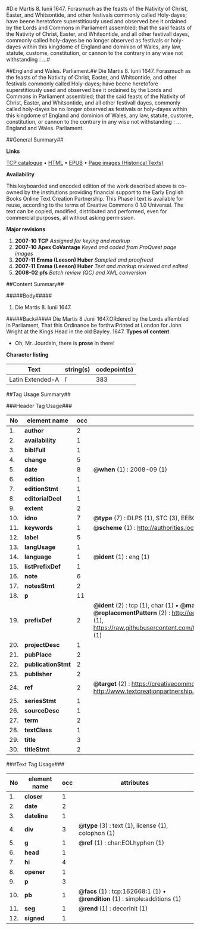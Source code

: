 #Die Martis 8. Iunii 1647. Forasmuch as the feasts of the Nativity of Christ, Easter, and Whitsontide, and other festivals commonly called Holy-dayes; have beene heretofore superstitiously used and observed bee it ordained by the Lords and Commons in Parliament assembled; that the said feasts of the Nativity of Christ, Easter, and Whitsontide, and all other festivall dayes, commonly called holy-dayes be no longer observed as festivals or holy-dayes within this kingdome of England and dominion of Wales, any law, statute, custome, constitution, or cannon to the contrary in any wise not withstanding : ...#

##England and Wales. Parliament.##
Die Martis 8. Iunii 1647. Forasmuch as the feasts of the Nativity of Christ, Easter, and Whitsontide, and other festivals commonly called Holy-dayes; have beene heretofore superstitiously used and observed bee it ordained by the Lords and Commons in Parliament assembled; that the said feasts of the Nativity of Christ, Easter, and Whitsontide, and all other festivall dayes, commonly called holy-dayes be no longer observed as festivals or holy-dayes within this kingdome of England and dominion of Wales, any law, statute, custome, constitution, or cannon to the contrary in any wise not withstanding : ...
England and Wales. Parliament.

##General Summary##

**Links**

[TCP catalogue](http://www.ota.ox.ac.uk/tcp/)  • 
[HTML](http://tei.it.ox.ac.uk/tcp/Texts-HTML/free/A82/A82780.html)  • 
[EPUB](http://tei.it.ox.ac.uk/tcp/Texts-EPUB/free/A82/A82780.epub) • 
[Page images (Historical Texts)](https://data.historicaltexts.jisc.ac.uk/view?pubId=eebo-99869245e&pageId=eebo-99869245e-162668-1)

**Availability**

This keyboarded and encoded edition of the
	       work described above is co-owned by the institutions
	       providing financial support to the Early English Books
	       Online Text Creation Partnership. This Phase I text is
	       available for reuse, according to the terms of Creative
	       Commons 0 1.0 Universal. The text can be copied,
	       modified, distributed and performed, even for
	       commercial purposes, all without asking permission.

**Major revisions**

1. __2007-10__ __TCP__ *Assigned for keying and markup*
1. __2007-10__ __Apex CoVantage__ *Keyed and coded from ProQuest page images*
1. __2007-11__ __Emma (Leeson) Huber__ *Sampled and proofread*
1. __2007-11__ __Emma (Leeson) Huber__ *Text and markup reviewed and edited*
1. __2008-02__ __pfs__ *Batch review (QC) and XML conversion*

##Content Summary##

#####Body#####

1. Die Martis 8. Iunii 1647.

#####Back#####
Die Martis 8 Junii 1647.ORdered by the Lords aſſembled in Parliament, That this Ordinance be forthwiPrinted at London for John Wright at the Kings Head in the old Bayley. 1647.
**Types of content**

  * Oh, Mr. Jourdain, there is **prose** in there!

**Character listing**


|Text|string(s)|codepoint(s)|
|---|---|---|
|Latin Extended-A|ſ|383|

##Tag Usage Summary##

###Header Tag Usage###

|No|element name|occ|attributes|
|---|---|---|---|
|1.|__author__|2||
|2.|__availability__|1||
|3.|__biblFull__|1||
|4.|__change__|5||
|5.|__date__|8| @__when__ (1) : 2008-09 (1)|
|6.|__edition__|1||
|7.|__editionStmt__|1||
|8.|__editorialDecl__|1||
|9.|__extent__|2||
|10.|__idno__|7| @__type__ (7) : DLPS (1), STC (3), EEBO-CITATION (1), PROQUEST (1), VID (1)|
|11.|__keywords__|1| @__scheme__ (1) : http://authorities.loc.gov/ (1)|
|12.|__label__|5||
|13.|__langUsage__|1||
|14.|__language__|1| @__ident__ (1) : eng (1)|
|15.|__listPrefixDef__|1||
|16.|__note__|6||
|17.|__notesStmt__|2||
|18.|__p__|11||
|19.|__prefixDef__|2| @__ident__ (2) : tcp (1), char (1)  •  @__matchPattern__ (2) : ([0-9\-]+):([0-9IVX]+) (1), (.+) (1)  •  @__replacementPattern__ (2) : http://eebo.chadwyck.com/downloadtiff?vid=$1&page=$2 (1), https://raw.githubusercontent.com/textcreationpartnership/Texts/master/tcpchars.xml#$1 (1)|
|20.|__projectDesc__|1||
|21.|__pubPlace__|2||
|22.|__publicationStmt__|2||
|23.|__publisher__|2||
|24.|__ref__|2| @__target__ (2) : https://creativecommons.org/publicdomain/zero/1.0/ (1), http://www.textcreationpartnership.org/docs/. (1)|
|25.|__seriesStmt__|1||
|26.|__sourceDesc__|1||
|27.|__term__|2||
|28.|__textClass__|1||
|29.|__title__|3||
|30.|__titleStmt__|2||


###Text Tag Usage###

|No|element name|occ|attributes|
|---|---|---|---|
|1.|__closer__|1||
|2.|__date__|2||
|3.|__dateline__|1||
|4.|__div__|3| @__type__ (3) : text (1), license (1), colophon (1)|
|5.|__g__|1| @__ref__ (1) : char:EOLhyphen (1)|
|6.|__head__|1||
|7.|__hi__|4||
|8.|__opener__|1||
|9.|__p__|3||
|10.|__pb__|1| @__facs__ (1) : tcp:162668:1 (1)  •  @__rendition__ (1) : simple:additions (1)|
|11.|__seg__|1| @__rend__ (1) : decorInit (1)|
|12.|__signed__|1||
